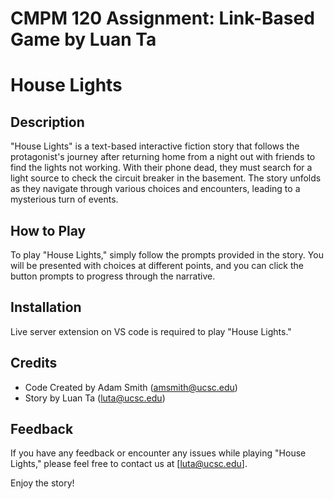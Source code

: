 # CMPM 120 Assignment: Link-Based Game by Luan Ta

# House Lights

## Description

"House Lights" is a text-based interactive fiction story that follows the protagonist's journey after returning home from a night out with friends to find the lights not working. With their phone dead, they must search for a light source to check the circuit breaker in the basement. The story unfolds as they navigate through various choices and encounters, leading to a mysterious turn of events.

## How to Play

To play "House Lights," simply follow the prompts provided in the story. You will be presented with choices at different points, and you can click the button prompts to progress through the narrative.

## Installation

Live server extension on VS code is required to play "House Lights." 

## Credits

- Code Created by Adam Smith (amsmith@ucsc.edu)
- Story by Luan Ta (luta@ucsc.edu)

## Feedback

If you have any feedback or encounter any issues while playing "House Lights," please feel free to contact us at [luta@ucsc.edu].

Enjoy the story!
